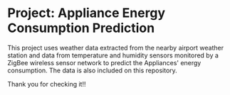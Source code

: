 # Project: Appliance Energy Consumption Prediction
This project uses weather data extracted from the nearby airport weather station
and data from temperature and humidity sensors monitored by a ZigBee wireless sensor network
to predict the Appliances' energy consumption. The data is also included on this repository.

Thank you for checking it!!
